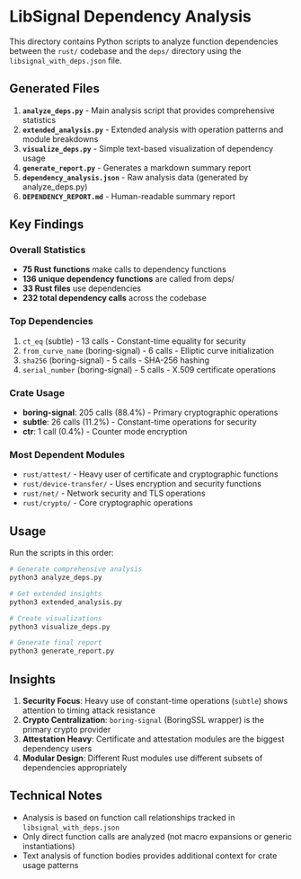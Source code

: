 # LibSignal Dependency Analysis

This directory contains Python scripts to analyze function dependencies between the `rust/` codebase and the `deps/` directory using the `libsignal_with_deps.json` file.

## Generated Files

1. **`analyze_deps.py`** - Main analysis script that provides comprehensive statistics
2. **`extended_analysis.py`** - Extended analysis with operation patterns and module breakdowns
3. **`visualize_deps.py`** - Simple text-based visualization of dependency usage
4. **`generate_report.py`** - Generates a markdown summary report
5. **`dependency_analysis.json`** - Raw analysis data (generated by analyze_deps.py)
6. **`DEPENDENCY_REPORT.md`** - Human-readable summary report

## Key Findings

### Overall Statistics
- **75 Rust functions** make calls to dependency functions
- **136 unique dependency functions** are called from deps/
- **33 Rust files** use dependencies
- **232 total dependency calls** across the codebase

### Top Dependencies
1. `ct_eq` (subtle) - 13 calls - Constant-time equality for security
2. `from_curve_name` (boring-signal) - 6 calls - Elliptic curve initialization
3. `sha256` (boring-signal) - 5 calls - SHA-256 hashing
4. `serial_number` (boring-signal) - 5 calls - X.509 certificate operations

### Crate Usage
- **boring-signal**: 205 calls (88.4%) - Primary cryptographic operations
- **subtle**: 26 calls (11.2%) - Constant-time operations for security
- **ctr**: 1 call (0.4%) - Counter mode encryption

### Most Dependent Modules
- `rust/attest/` - Heavy user of certificate and cryptographic functions
- `rust/device-transfer/` - Uses encryption and security functions
- `rust/net/` - Network security and TLS operations
- `rust/crypto/` - Core cryptographic operations

## Usage

Run the scripts in this order:

```bash
# Generate comprehensive analysis
python3 analyze_deps.py

# Get extended insights
python3 extended_analysis.py

# Create visualizations
python3 visualize_deps.py

# Generate final report
python3 generate_report.py
```

## Insights

1. **Security Focus**: Heavy use of constant-time operations (`subtle`) shows attention to timing attack resistance
2. **Crypto Centralization**: `boring-signal` (BoringSSL wrapper) is the primary crypto provider
3. **Attestation Heavy**: Certificate and attestation modules are the biggest dependency users
4. **Modular Design**: Different Rust modules use different subsets of dependencies appropriately

## Technical Notes

- Analysis is based on function call relationships tracked in `libsignal_with_deps.json`
- Only direct function calls are analyzed (not macro expansions or generic instantiations)
- Text analysis of function bodies provides additional context for crate usage patterns
